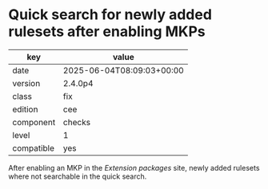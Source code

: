 [//]: # (werk v2)
# Quick search for newly added rulesets after enabling MKPs

key        | value
---------- | ---
date       | 2025-06-04T08:09:03+00:00
version    | 2.4.0p4
class      | fix
edition    | cee
component  | checks
level      | 1
compatible | yes

After enabling an MKP in the _Extension packages_ site, newly added rulesets
where not searchable in the quick search.

